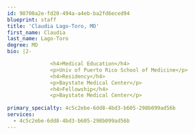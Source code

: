 ```yaml
---
id: 90700a2e-fd20-494a-a4eb-ba2fd6eced94
blueprint: staff
title: 'Claudia Lago-Toro, MD'
first_name: Claudia
last_name: Lago-Toro
degree: MD
bio: |2-

              <h4>Medical Education</h4>
              <p>Univ of Puerto Rico School of Medicine</p>
              <h4>Residency</h4>
              <p>Baystate Medical Center</p>
              <h4>Fellowship</h4>
              <p>Baystate Medical Center</p>
          
primary_specialty: 4c5c2ebe-6dd8-4bd3-b605-298b099ad56b
services:
  - 4c5c2ebe-6dd8-4bd3-b605-298b099ad56b
---
```

